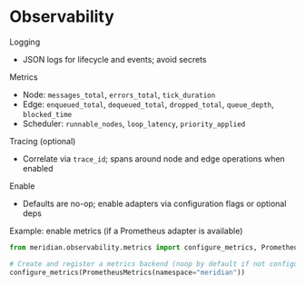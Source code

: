 # Observability

Logging
- JSON logs for lifecycle and events; avoid secrets

Metrics
- Node: `messages_total`, `errors_total`, `tick_duration`
- Edge: `enqueued_total`, `dequeued_total`, `dropped_total`, `queue_depth`, `blocked_time`
- Scheduler: `runnable_nodes`, `loop_latency`, `priority_applied`

Tracing (optional)
- Correlate via `trace_id`; spans around node and edge operations when enabled

Enable
- Defaults are no-op; enable adapters via configuration flags or optional deps

Example: enable metrics (if a Prometheus adapter is available)
```python
from meridian.observability.metrics import configure_metrics, PrometheusMetrics

# Create and register a metrics backend (noop by default if not configured)
configure_metrics(PrometheusMetrics(namespace="meridian"))
```
